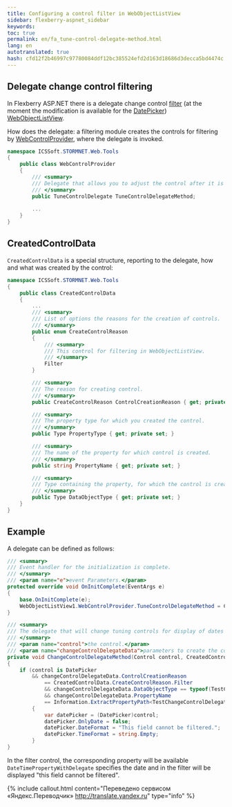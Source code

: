 ```yaml
--- 
title: Configuring a control filter in WebObjectListView 
sidebar: flexberry-aspnet_sidebar 
keywords: 
toc: true 
permalink: en/fa_tune-control-delegate-method.html 
lang: en 
autotranslated: true 
hash: cfd12f2b46997c97780084ddf12bc385524efd2d163d18686d3decca5bd4474c 
--- 
```


## Delegate change control filtering 

In Flexberry ASP.NET there is a delegate change control [filter](fa_wolv-filters.html) (at the moment the modification is available for the [DatePicker](fa_date-picker.html)) [WebObjectListView](fa_web-object-list-view.html). 

How does the delegate: a filtering module creates the controls for filtering by [WebControlProvider](fa_web-control-provider.html), where the delegate is invoked. 

```csharp
namespace ICSSoft.STORMNET.Web.Tools
{
    public class WebControlProvider
    {
        /// <summary> 
        /// Delegate that allows you to adjust the control after it is created. 
        /// </summary> 
        public TuneControlDelegate TuneControlDelegateMethod;
		
		...
    }
}
``` 

## CreatedControlData 

`CreatedControlData` is a special structure, reporting to the delegate, how and what was created by the control: 

```csharp
namespace ICSSoft.STORMNET.Web.Tools
{
    public class CreatedControlData
    {
		...
        /// <summary> 
        /// List of options the reasons for the creation of controls. 
        /// </summary> 
        public enum CreateControlReason
        {
            /// <summary> 
            /// This control for filtering in WebObjectListView. 
            /// </summary> 
            Filter
        }

        /// <summary> 
        /// The reason for creating control. 
        /// </summary> 
        public CreateControlReason ControlCreationReason { get; private set; }

        /// <summary> 
        /// The property type for which you created the control. 
        /// </summary> 
        public Type PropertyType { get; private set; }

        /// <summary> 
        /// The name of the property for which control is created. 
        /// </summary> 
        public string PropertyName { get; private set; }

        /// <summary> 
        /// Type containing the property, for which the control is created. 
        /// </summary> 
        public Type DataObjectType { get; private set; }
    }
}
``` 

## Example 

A delegate can be defined as follows: 

```csharp
/// <summary> 
/// Event handler for the initialization is complete. 
/// </summary> 
/// <param name="e">event Parameters.</param> 
protected override void OnInitComplete(EventArgs e)
{
	base.OnInitComplete(e);
	WebObjectListView1.WebControlProvider.TuneControlDelegateMethod = ChangeControlDelegateMethod;
}

/// <summary> 
/// The delegate that will change tuning controls for display of dates in the filter string. 
/// </summary> 
/// <param name="control">the control.</param> 
/// <param name="changeControlDelegateData">parameters to create the control (which was created).</param> 
private void ChangeControlDelegateMethod(Control control, CreatedControlData changeControlDelegateData)  
{  
	if (control is DatePicker  
  	    && changeControlDelegateData.ControlCreationReason  
            == CreatedControlData.CreateControlReason.Filter  
            && changeControlDelegateData.DataObjectType == typeof(TestChangeControlDelegate)  
            && changeControlDelegateData.PropertyName  
            == Information.ExtractPropertyPath<TestChangeControlDelegate>(x => x.DateTimePropertyWithDelegate))  
        {  
        	var datePicker = (DatePicker)control;  
        	datePicker.OnlyDate = false;  
        	datePicker.DateFormat = "This field cannot be filtered.";  
        	datePicker.TimeFormat = string.Empty;  
        }  
}  
``` 

In the filter control, the corresponding property will be available `DateTimePropertyWithDelegate` specifies the date and in the filter will be displayed "this field cannot be filtered". 



{% include callout.html content="Переведено сервисом «Яндекс.Переводчик» <http://translate.yandex.ru>" type="info" %}